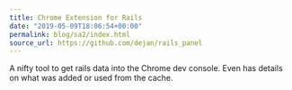 ```yaml
---
title: Chrome Extension for Rails
date: "2019-05-09T18:06:54+00:00"
permalink: blog/sa2/index.html
source_url: https://github.com/dejan/rails_panel
---
```


A nifty tool to get rails data into the Chrome dev console. Even has details on what was added or used from the cache.

